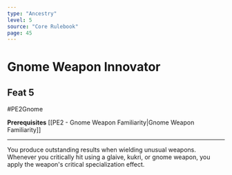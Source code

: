 ```yaml
---
type: "Ancestry"
level: 5
source: "Core Rulebook"
page: 45
---
```

# Gnome Weapon Innovator
## Feat 5
#PE2Gnome

**Prerequisites** [[PE2 - Gnome Weapon Familiarity|Gnome Weapon Familiarity]]

----
You produce outstanding results when wielding unusual weapons. Whenever you critically hit using a glaive, kukri, or gnome weapon, you apply the weapon's critical specialization effect.